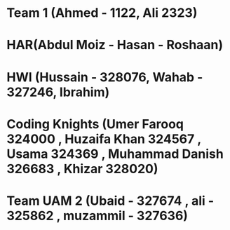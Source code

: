 # Team 1 (Ahmed - 1122, Ali 2323)
# HAR(Abdul Moiz - Hasan - Roshaan)
# HWI (Hussain - 328076, Wahab - 327246, Ibrahim)
# Coding Knights (Umer Farooq 324000 , Huzaifa Khan 324567 , Usama 324369 , Muhammad Danish 326683 , Khizar 328020)
# Team UAM  2 (Ubaid - 327674 , ali - 325862 , muzammil - 327636)
